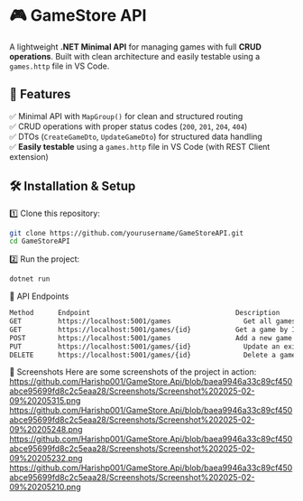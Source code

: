 # 🎮 GameStore API  

A lightweight **.NET Minimal API** for managing games with full **CRUD operations**. Built with clean architecture and easily testable using a `games.http` file in VS Code.  

## 🚀 Features  
✅ Minimal API with `MapGroup()` for clean and structured routing  
✅ CRUD operations with proper status codes (`200`, `201`, `204`, `404`)  
✅ DTOs (`CreateGameDto`, `UpdateGameDto`) for structured data handling  
✅ **Easily testable** using a `games.http` file in VS Code (with REST Client extension)  

## 🛠 Installation & Setup  
1️⃣ Clone this repository:  
   ```sh
   git clone https://github.com/yourusername/GameStoreAPI.git
   cd GameStoreAPI
```
2️⃣ Run the project:
  ```sh
  dotnet run
```
📂 API Endpoints
```sh
Method	    Endpoint                                  	Description
GET        	https://localhost:5001/games	              Get all games
GET	        https://localhost:5001/games/{id}          	Get a game by ID
POST      	https://localhost:5001/games              	Add a new game
PUT	        https://localhost:5001/games/{id}	          Update an existing game
DELETE    	https://localhost:5001/games/{id}	          Delete a game by ID
```
📸 Screenshots
Here are some screenshots of the project in action:
https://github.com/Harishp001/GameStore.Api/blob/baea9946a33c89cf450abce95699fd8c2c5eaa28/Screenshots/Screenshot%202025-02-09%20205315.png
https://github.com/Harishp001/GameStore.Api/blob/baea9946a33c89cf450abce95699fd8c2c5eaa28/Screenshots/Screenshot%202025-02-09%20205248.png
https://github.com/Harishp001/GameStore.Api/blob/baea9946a33c89cf450abce95699fd8c2c5eaa28/Screenshots/Screenshot%202025-02-09%20205232.png
https://github.com/Harishp001/GameStore.Api/blob/baea9946a33c89cf450abce95699fd8c2c5eaa28/Screenshots/Screenshot%202025-02-09%20205210.png
